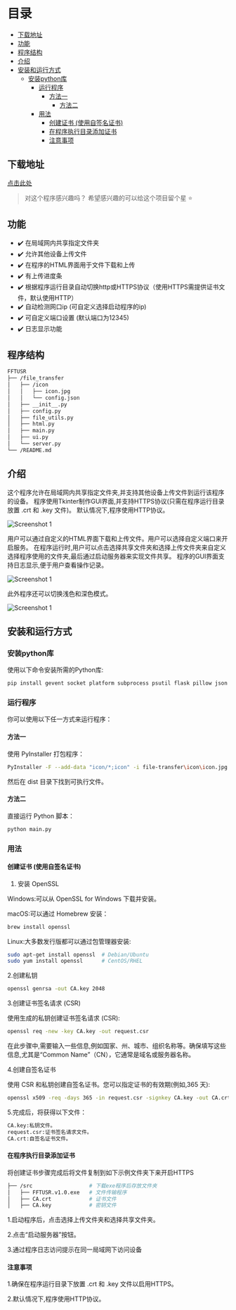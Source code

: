 # 目录

- [下载地址](#下载地址)
- [功能](#功能)
- [程序结构](#程序结构)
- [介绍](#介绍)
- [安装和运行方式](#安装和运行方式)
  - [安装python库](#安装python库)
    - [运行程序](#运行程序)
      - [方法一](#方法一)
        - [方法二](#方法二)
    - [用法](#用法)
      - [创建证书 (使用自签名证书)](#创建证书-使用自签名证书)
      - [在程序执行目录添加证书](#在程序执行目录添加证书)
      - [注意事项](#注意事项)

## 下载地址

[点击此处](https://github.com/WorldDawnAres/FFTUSR/releases)

>对这个程序感兴趣吗？ 希望感兴趣的可以给这个项目留个星 ⭐

## 功能

- ✔️ 在局域网内共享指定文件夹
- ✔️ 允许其他设备上传文件
- ✔️ 在程序的HTML界面用于文件下载和上传
- ✔️ 有上传进度条
- ✔️ 根据程序运行目录自动切换http或HTTPS协议（使用HTTPS需提供证书文件，默认使用HTTP）
- ✔️ 自动检测网口ip (可自定义选择启动程序的ip)
- ✔️ 可自定义端口设置 (默认端口为12345)
- ✔️ 日志显示功能

## 程序结构

```bash
FFTUSR
├── /file_transfer
│   ├── /icon
│   │   ├── icon.jpg
│   │   └── config.json
│   ├── __init__.py 
│   ├── config.py
│   ├── file_utils.py
│   ├── html.py
│   ├── main.py
│   ├── ui.py
│   └── server.py
└── /README.md
```

## 介绍

这个程序允许在局域网内共享指定文件夹,并支持其他设备上传文件到运行该程序的设备。
程序使用Tkinter制作GUI界面,并支持HTTPS协议(只需在程序运行目录放置 .crt 和 .key 文件)。
默认情况下,程序使用HTTP协议。

![Screenshot 1](./Pictures/1.png "可选标题")

用户可以通过自定义的HTML界面下载和上传文件。用户可以选择自定义端口来开启服务。
在程序运行时,用户可以点击选择共享文件夹和选择上传文件夹来自定义选择程序使用的文件夹,最后通过启动服务器来实现文件共享。
程序的GUI界面支持日志显示,便于用户查看操作记录。

![Screenshot 1](./Pictures/2.png "可选标题")

此外程序还可以切换浅色和深色模式。

![Screenshot 1](./Pictures/3.png "可选标题")

## 安装和运行方式

### 安装python库

使用以下命令安装所需的Python库:

```bash
pip install gevent socket platform subprocess psutil flask pillow json
```

### 运行程序

你可以使用以下任一方式来运行程序：

#### 方法一

使用 PyInstaller 打包程序：

```bash
PyInstaller -F --add-data "icon/*;icon" -i file-transfer\icon\icon.jpg main.py
```

然后在 dist 目录下找到可执行文件。

#### 方法二

直接运行 Python 脚本：

```bash
python main.py
```

### 用法

#### 创建证书 (使用自签名证书)

1. 安装 OpenSSL

Windows:可以从 OpenSSL for Windows 下载并安装。

macOS:可以通过 Homebrew 安装：

```bash
brew install openssl
```

Linux:大多数发行版都可以通过包管理器安装:

```bash
sudo apt-get install openssl  # Debian/Ubuntu
sudo yum install openssl      # CentOS/RHEL
```

2.创建私钥

```bash
openssl genrsa -out CA.key 2048
```

3.创建证书签名请求 (CSR)

使用生成的私钥创建证书签名请求 (CSR):

```bash
openssl req -new -key CA.key -out request.csr
```

在此步骤中,需要输入一些信息,例如国家、州、城市、组织名称等。确保填写这些信息,尤其是“Common Name”（CN），它通常是域名或服务器名称。

4.创建自签名证书

使用 CSR 和私钥创建自签名证书。您可以指定证书的有效期(例如,365 天):

```bash
openssl x509 -req -days 365 -in request.csr -signkey CA.key -out CA.crt
```

5.完成后，将获得以下文件：

```bash
CA.key:私钥文件。
request.csr:证书签名请求文件。
CA.crt:自签名证书文件。
```

#### 在程序执行目录添加证书

将创建证书步骤完成后将文件复制到如下示例文件夹下来开启HTTPS

```bash
├── /src                  # 下载exe程序后存放文件夹
│   ├── FFTUSR.v1.0.exe   # 文件传输程序
│   ├── CA.crt            # 证书文件
│   ├── CA.key            # 密钥文件
```

1.启动程序后，点击选择上传文件夹和选择共享文件夹。

2.点击“启动服务器”按钮。

3.通过程序日志访问提示在同一局域网下访问设备

#### 注意事项

1.确保在程序运行目录下放置 .crt 和 .key 文件以启用HTTPS。

2.默认情况下,程序使用HTTP协议。
